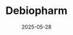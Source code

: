 ---  
layout: startup_page  
title: "Debiopharm"  
id: "debiopharm.com"  
permalink: "/debiopharmdebiopharm.com05282025/"  
website: "http://www.debiopharm.com"  
funding_round: "Grant"  
funding_amount: "$12.3M"  
investors: "CARB-X"  
about: "Debiopharm is a biopharmaceutical company focused on developing therapies for cancer and infectious diseases. They are developing Debio 1453, a novel antibiotic with a new mechanism of action to treat _Neisseria gonorrhoeae_ infections. This approach offers a crucial treatment alternative against multi-drug-resistant infections."  
markets: "Biotech, Pharmaceuticals, Healthcare"  
hq: "Lausanne, Switzerland"  
founded_year: "1979"  
linkedin: "https://www.linkedin.com/company/debiopharminternational/"  
twitter: ""  
instagram: ""  
facebook: "http://www.facebook.com/pages/Debiopharm-Group"  
crunchbase: "https://www.crunchbase.com/organization/debiopharm"  
pitchbook: ""  

date_display: "28-May-2025"  
date: "2025-05-28"

# SEO Optimization  
meta_title: "Debiopharm - Grant Funding ($12.3M)"  
meta_description: "Debiopharm, Debiopharm is a biopharmaceutical company focused on developing therapies for cancer and infectious diseases. They are developing Debio 1453, a novel ..."  
meta_keywords: "Debiopharm, Biotech, Pharmaceuticals, Healthcare, Grant funding"  
canonical_url: "https://startup.projectstartups.com/debiopharmdebiopharm.com05282025/"  
---